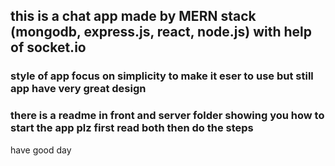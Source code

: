 ## this is a chat app made by MERN stack (mongodb, express.js, react, node.js) with help of socket.io
### style of app focus on simplicity to make it eser to use but still app have very great design 
### there is a readme in front and server folder showing you how to start the app plz first read both then do the steps 

have good day
